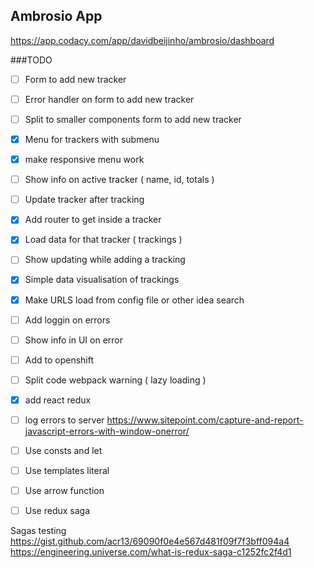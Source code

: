 ## Ambrosio App

https://app.codacy.com/app/davidbeijinho/ambrosio/dashboard


###TODO 

- [ ] Form to add new tracker
- [ ] Error handler on form to add new tracker
- [ ] Split to smaller components form to add new tracker
- [x] Menu for trackers with submenu
- [x] make responsive menu work
- [ ] Show info on active tracker ( name, id, totals )
- [ ] Update tracker after tracking
- [x] Add router to get inside a tracker
- [x] Load data for that tracker ( trackings )
- [ ] Show updating while adding a tracking
- [x] Simple data visualisation of trackings
- [x] Make URLS load from config file or other idea search
- [ ] Add loggin on errors
- [ ] Show info in UI on error
- [ ] Add to openshift
- [ ] Split code webpack warning ( lazy loading )
- [x] add react redux
- [ ] log errors to server https://www.sitepoint.com/capture-and-report-javascript-errors-with-window-onerror/
- [ ] Use consts and let
- [ ] Use templates literal
- [ ] Use arrow function
- [ ] Use redux saga


Sagas testing
https://gist.github.com/acr13/69090f0e4e567d481f09f7f3bff094a4
https://engineering.universe.com/what-is-redux-saga-c1252fc2f4d1
